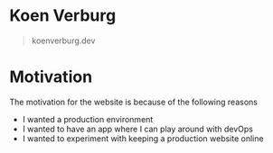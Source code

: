 # Koen Verburg
> koenverburg.dev

# Motivation
The motivation for the website is because of the following reasons
- I wanted a production environment
- I wanted to have an app where I can play around with devOps
- I wanted to experiment with keeping a production website online
